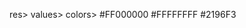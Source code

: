 res>
  values>
    colors>
                  <?xml version="1.0" encoding="utf-8"?>
            <resources>
                <color name="black">#FF000000</color>
                <color name="white">#FFFFFFFF</color>
                <color name="blue">#2196F3</color>
            </resources>
